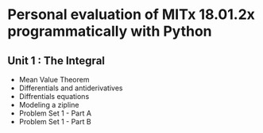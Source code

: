 # Personal evaluation of MITx 18.01.2x programmatically with Python

## Unit 1 : The Integral


* Mean Value Theorem
* Differentials and antiderivatives
* Diffrentials equations
* Modeling a zipline
* Problem Set 1 - Part A
* Problem Set 1 - Part B
